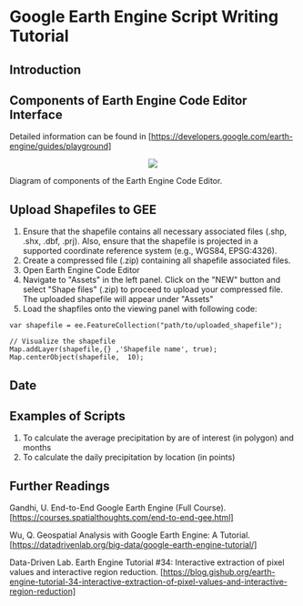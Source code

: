# Google Earth Engine Script Writing Tutorial

## Introduction

## Components of Earth Engine Code Editor Interface
Detailed information can be found in [https://developers.google.com/earth-engine/guides/playground]

<p align="center">
  <img src="https://developers.google.com/static/earth-engine/images/Code_editor_diagram.png">
  
  Diagram of components of the Earth Engine Code Editor.
</p>


## Upload Shapefiles to GEE
1. Ensure that the shapefile contains all necessary associated files (.shp, .shx, .dbf, .prj). Also, ensure that the shapefile is projected in a supported coordinate reference system (e.g., WGS84, EPSG:4326).
2. Create a compressed file (.zip) containing all shapefile associated files.
3. Open Earth Engine Code Editor
4. Navigate to "Assets" in the left panel. Click on the "NEW" button and select "Shape files" (.zip) to proceed to upload your compressed file. The uploaded shapefile will appear under "Assets"
5. Load the shapfiles onto the viewing panel with following code:


```
var shapefile = ee.FeatureCollection("path/to/uploaded_shapefile");

// Visualize the shapefile
Map.addLayer(shapefile,{} ,'Shapefile name', true);
Map.centerObject(shapefile,  10);  
```


## Date

## Examples of Scripts
1. To calculate the average precipitation by are of interest (in polygon) and months
2. To calculate the daily precipitation by location (in points)

## Further Readings
Gandhi, U. End-to-End Google Earth Engine (Full Course). [https://courses.spatialthoughts.com/end-to-end-gee.html]

Wu, Q. Geospatial Analysis with Google Earth Engine: A Tutorial. [https://datadrivenlab.org/big-data/google-earth-engine-tutorial/]

Data-Driven Lab. Earth Engine Tutorial #34: Interactive extraction of pixel values and interactive region reduction. [https://blog.gishub.org/earth-engine-tutorial-34-interactive-extraction-of-pixel-values-and-interactive-region-reduction]
